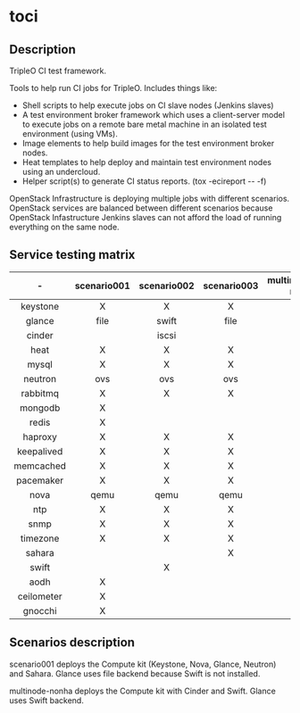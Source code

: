 toci
====

Description
-----------

TripleO CI test framework.

Tools to help run CI jobs for TripleO. Includes things like:
* Shell scripts to help execute jobs on CI slave nodes (Jenkins slaves)
* A test environment broker framework which uses a client-server
  model to execute jobs on a remote bare metal machine in an isolated
  test environment (using VMs).
* Image elements to help build images for the test environment
  broker nodes.
* Heat templates to help deploy and maintain test environment nodes
  using an undercloud.
* Helper script(s) to generate CI status reports. (tox -ecireport -- -f)


OpenStack Infrastructure is deploying multiple jobs with different scenarios.
OpenStack services are balanced between different scenarios because OpenStack
Infastructure Jenkins slaves can not afford the load of running everything on
the same node.

Service testing matrix
----------------------

|        -       | scenario001 | scenario002 | scenario003 |multinode-nonha |
|:--------------:|:-----------:|:-----------:|:-----------:|---------------:|
| keystone       |      X      |      X      |      X      |       X        |
| glance         |    file     |    swift    |    file     |     swift      |
| cinder         |             |    iscsi    |             |     iscsi      |
| heat           |      X      |      X      |      X      |       X        |
| mysql          |      X      |      X      |      X      |       X        |
| neutron        |     ovs     |     ovs     |     ovs     |       X        |
| rabbitmq       |      X      |      X      |      X      |       X        |
| mongodb        |      X      |             |             |                |
| redis          |      X      |             |             |                |
| haproxy        |      X      |      X      |      X      |       X        |
| keepalived     |      X      |      X      |      X      |       X        |
| memcached      |      X      |      X      |      X      |       X        |
| pacemaker      |      X      |      X      |      X      |       X        |
| nova           |     qemu    |     qemu    |     qemu    |       X        |
| ntp            |      X      |      X      |      X      |       X        |
| snmp           |      X      |      X      |      X      |       X        |
| timezone       |      X      |      X      |      X      |       X        |
| sahara         |             |             |      X      |                |
| swift          |             |      X      |             |       X        |
| aodh           |      X      |             |             |                |
| ceilometer     |      X      |             |             |                |
| gnocchi        |      X      |             |             |                |



Scenarios description
---------------------

scenario001 deploys the Compute kit (Keystone, Nova, Glance, Neutron) and
Sahara. Glance uses file backend because Swift is not installed.

multinode-nonha deploys the Compute kit with Cinder and Swift. Glance uses Swift
backend.
